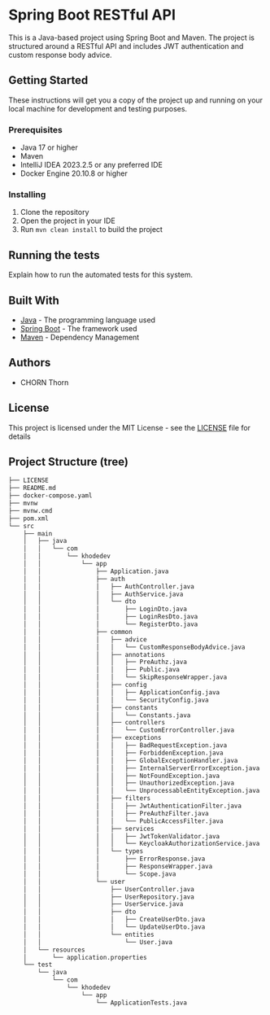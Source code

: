 # Spring Boot RESTful API

This is a Java-based project using Spring Boot and Maven. The project is structured around a RESTful API and includes JWT authentication and custom response body advice.

## Getting Started

These instructions will get you a copy of the project up and running on your local machine for development and testing purposes.

### Prerequisites

- Java 17 or higher
- Maven
- IntelliJ IDEA 2023.2.5 or any preferred IDE
- Docker Engine 20.10.8 or higher

### Installing

1. Clone the repository
2. Open the project in your IDE
3. Run `mvn clean install` to build the project

## Running the tests

Explain how to run the automated tests for this system.

## Built With

- [Java](https://www.java.com/) - The programming language used
- [Spring Boot](https://spring.io/projects/spring-boot) - The framework used
- [Maven](https://maven.apache.org/) - Dependency Management

## Authors

- CHORN Thorn

## License

This project is licensed under the MIT License - see the [LICENSE](LICENSE) file for details

## Project Structure (tree)

```bash
├── LICENSE
├── README.md
├── docker-compose.yaml
├── mvnw
├── mvnw.cmd
├── pom.xml
└── src
    ├── main
    │   ├── java
    │   │   └── com
    │   │       └── khodedev
    │   │           └── app
    │   │               ├── Application.java
    │   │               ├── auth
    │   │               │   ├── AuthController.java
    │   │               │   ├── AuthService.java
    │   │               │   └── dto
    │   │               │       ├── LoginDto.java
    │   │               │       ├── LoginResDto.java
    │   │               │       └── RegisterDto.java
    │   │               ├── common
    │   │               │   ├── advice
    │   │               │   │   └── CustomResponseBodyAdvice.java
    │   │               │   ├── annotations
    │   │               │   │   ├── PreAuthz.java
    │   │               │   │   ├── Public.java
    │   │               │   │   └── SkipResponseWrapper.java
    │   │               │   ├── config
    │   │               │   │   ├── ApplicationConfig.java
    │   │               │   │   └── SecurityConfig.java
    │   │               │   ├── constants
    │   │               │   │   └── Constants.java
    │   │               │   ├── controllers
    │   │               │   │   └── CustomErrorController.java
    │   │               │   ├── exceptions
    │   │               │   │   ├── BadRequestException.java
    │   │               │   │   ├── ForbiddenException.java
    │   │               │   │   ├── GlobalExceptionHandler.java
    │   │               │   │   ├── InternalServerErrorException.java
    │   │               │   │   ├── NotFoundException.java
    │   │               │   │   ├── UnauthorizedException.java
    │   │               │   │   └── UnprocessableEntityException.java
    │   │               │   ├── filters
    │   │               │   │   ├── JwtAuthenticationFilter.java
    │   │               │   │   ├── PreAuthzFilter.java
    │   │               │   │   └── PublicAccessFilter.java
    │   │               │   ├── services
    │   │               │   │   ├── JwtTokenValidator.java
    │   │               │   │   └── KeycloakAuthorizationService.java
    │   │               │   └── types
    │   │               │       ├── ErrorResponse.java
    │   │               │       ├── ResponseWrapper.java
    │   │               │       └── Scope.java
    │   │               └── user
    │   │                   ├── UserController.java
    │   │                   ├── UserRepository.java
    │   │                   ├── UserService.java
    │   │                   ├── dto
    │   │                   │   ├── CreateUserDto.java
    │   │                   │   └── UpdateUserDto.java
    │   │                   └── entities
    │   │                       └── User.java
    │   └── resources
    │       └── application.properties
    └── test
        └── java
            └── com
                └── khodedev
                    └── app
                        └── ApplicationTests.java

```